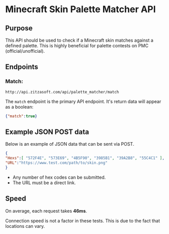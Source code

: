 # Minecraft Skin Palette Matcher API

## Purpose
This API should be used to check if a Minecraft skin matches against a defined palette. This is highly beneficial for palette contests on PMC (official/unofficial).

## Endpoints

### Match: 
`http://api.zitzasoft.com/api/palette_matcher/match`

The `match` endpoint is the primary API endpoint. It's return data will appear as a boolean:
```json
{"match":true}
```


## Example JSON POST data
Below is an example of JSON data that can be sent via POST.
```json
{
"Hexs":[ "572F4E", "573E69", "4B5F90", "3985B1", "39A2B8", "55C4C1" ],
"URL":"https://www.test.com/path/to/skin.png"
}   
```
- Any number of hex codes can be submitted.
- The URL must be a direct link.


## Speed
On average, each request takes **46ms**.

Connection speed is not a factor in these tests. This is due to the fact that locations can vary.


